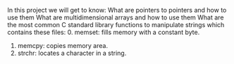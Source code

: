 In this project we will get to know:
    What are pointers to pointers and how to use them
    What are multidimensional arrays and how to use them
    What are the most common C standard library functions to manipulate strings
which contains these files:
0. memset: fills memory with a constant byte.
1. memcpy: copies memory area.
2. strchr: locates a character in a string.
